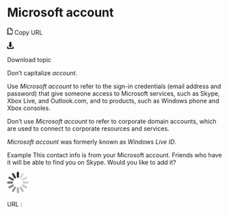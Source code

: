 ﻿# Microsoft account

![Copy URL](media/microsoft-account/Copy.png)
Copy URL

![Download](media/microsoft-account/Download.png)

Download topic

Don’t capitalize *account*.

Use *Microsoft account*
to refer to the sign-in credentials (email address and password)
that give someone access to Microsoft services, such as Skype,
Xbox Live, and Outlook.com, and to products, such as Windows phone
and Xbox consoles. 

Don’t use *Microsoft account* to refer to corporate domain accounts, which are used to connect to corporate resources and services.

*Microsoft account* was formerly known as *Windows Live ID*.

Example This
contact info is from your Microsoft account. Friends who have it will
be able to find you on Skype. Would you like to add it?

![In progress](media/microsoft-account/activity-large.gif)

URL :
